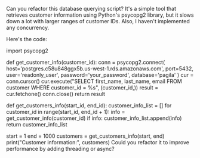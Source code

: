 Can you refactor this database querying script? It's a simple tool that retrieves customer information using Python's psycopg2 library, but it slows down a lot with larger ranges of customer IDs. Also, I haven't implemented any concurrency.

Here's the code:

import psycopg2

def get_customer_info(customer_id):
    conn = psycopg2.connect(
        host='postgres.c58u848ggx5b.us-west-1.rds.amazonaws.com',
        port=5432,
        user='readonly_user',
        password='your_password',
        database='pagila'
    )
    cur = conn.cursor()
    cur.execute("SELECT first_name, last_name, email FROM customer WHERE customer_id = %s", (customer_id,))
    result = cur.fetchone()
    conn.close()
    return result

def get_customers_info(start_id, end_id):
    customer_info_list = []
    for customer_id in range(start_id, end_id + 1):
        info = get_customer_info(customer_id)
        if info:
            customer_info_list.append(info)
    return customer_info_list

start = 1
end = 1000
customers = get_customers_info(start, end)
print("Customer information:", customers)
Could you refactor it to improve performance by adding threading or async?